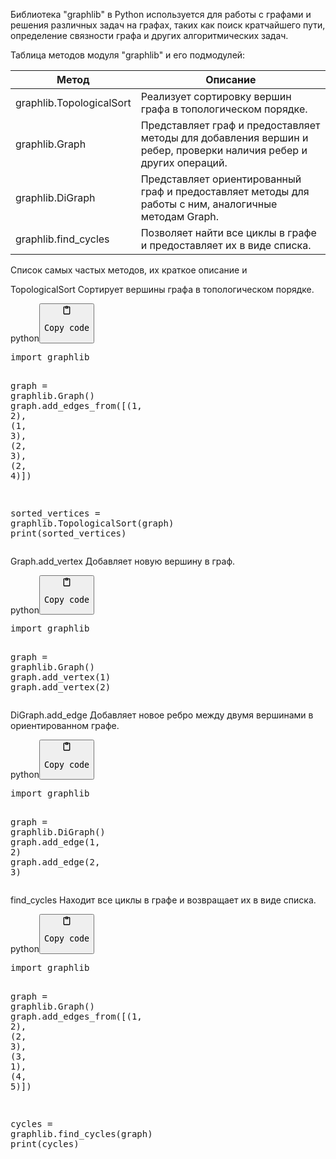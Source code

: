 <p>Библиотека "graphlib" в Python используется для работы с графами и решения различных задач на графах,
таких как поиск кратчайшего пути, определение связности графа и других алгоритмических задач.</p>
<p>Таблица методов модуля "graphlib" и его подмодулей:</p>
<table>
<thead>
<tr>
<th>Метод</th>
<th>Описание</th>
</tr>
</thead>
<tbody>
<tr>
<td>graphlib.TopologicalSort</td>
<td>Реализует сортировку вершин графа в топологическом порядке.</td>
</tr>
<tr>
<td>graphlib.Graph</td>
<td>Представляет граф и предоставляет методы для добавления вершин и ребер, проверки наличия ребер и других операций.</td>
</tr>
<tr>
<td>graphlib.DiGraph</td>
<td>Представляет ориентированный граф и предоставляет методы для работы с ним, аналогичные методам Graph.</td>
</tr>
<tr>
<td>graphlib.find_cycles</td>
<td>Позволяет найти все циклы в графе и предоставляет их в виде списка.</td>
</tr>
</tbody>
</table>
<p>Список самых частых методов, их краткое описание и</p>
<p>TopologicalSort Сортирует вершины графа в топологическом порядке.</p>
<div class="code-element"><div class="lang-line"><text>python</text><button class="copy-code-button" onclick="copyCode(this)"><svg style="width: 1.2em;height: 1.2em;" aria-hidden="true" xmlns="http://www.w3.org/2000/svg" fill="none" viewBox="0 0 24 24"><path stroke="currentColor" stroke-linecap="round" stroke-linejoin="round" stroke-width="2" d="M15 4h3a1 1 0 0 1 1 1v15a1 1 0 0 1-1 1H6a1 1 0 0 1-1-1V5a1 1 0 0 1 1-1h3m0 3h6m-5-4v4h4V3h-4Z"/></svg><pre>Copy code</pre></button></div><div class="code"><div class="highlight"><pre><span></span><span class="kn">import</span> <span class="nn">graphlib</span>

<span class="n">graph</span> <span class="o">=</span> <span class="n">graphlib</span><span class="o">.</span><span class="n">Graph</span><span class="p">()</span>
<span class="n">graph</span><span class="o">.</span><span class="n">add_edges_from</span><span class="p">([(</span><span class="mi">1</span><span class="p">,</span> <span class="mi">2</span><span class="p">),</span> <span class="p">(</span><span class="mi">1</span><span class="p">,</span> <span class="mi">3</span><span class="p">),</span> <span class="p">(</span><span class="mi">2</span><span class="p">,</span> <span class="mi">3</span><span class="p">),</span> <span class="p">(</span><span class="mi">2</span><span class="p">,</span> <span class="mi">4</span><span class="p">)])</span>

<span class="n">sorted_vertices</span> <span class="o">=</span> <span class="n">graphlib</span><span class="o">.</span><span class="n">TopologicalSort</span><span class="p">(</span><span class="n">graph</span><span class="p">)</span>
<span class="nb">print</span><span class="p">(</span><span class="n">sorted_vertices</span><span class="p">)</span>
</pre></div></div></div>

<p>Graph.add_vertex Добавляет новую вершину в граф.</p>
<div class="code-element"><div class="lang-line"><text>python</text><button class="copy-code-button" onclick="copyCode(this)"><svg style="width: 1.2em;height: 1.2em;" aria-hidden="true" xmlns="http://www.w3.org/2000/svg" fill="none" viewBox="0 0 24 24"><path stroke="currentColor" stroke-linecap="round" stroke-linejoin="round" stroke-width="2" d="M15 4h3a1 1 0 0 1 1 1v15a1 1 0 0 1-1 1H6a1 1 0 0 1-1-1V5a1 1 0 0 1 1-1h3m0 3h6m-5-4v4h4V3h-4Z"/></svg><pre>Copy code</pre></button></div><div class="code"><div class="highlight"><pre><span></span><span class="kn">import</span> <span class="nn">graphlib</span>

<span class="n">graph</span> <span class="o">=</span> <span class="n">graphlib</span><span class="o">.</span><span class="n">Graph</span><span class="p">()</span>
<span class="n">graph</span><span class="o">.</span><span class="n">add_vertex</span><span class="p">(</span><span class="mi">1</span><span class="p">)</span>
<span class="n">graph</span><span class="o">.</span><span class="n">add_vertex</span><span class="p">(</span><span class="mi">2</span><span class="p">)</span>
</pre></div></div></div>

<p>DiGraph.add_edge Добавляет новое ребро между двумя вершинами в ориентированном графе.</p>
<div class="code-element"><div class="lang-line"><text>python</text><button class="copy-code-button" onclick="copyCode(this)"><svg style="width: 1.2em;height: 1.2em;" aria-hidden="true" xmlns="http://www.w3.org/2000/svg" fill="none" viewBox="0 0 24 24"><path stroke="currentColor" stroke-linecap="round" stroke-linejoin="round" stroke-width="2" d="M15 4h3a1 1 0 0 1 1 1v15a1 1 0 0 1-1 1H6a1 1 0 0 1-1-1V5a1 1 0 0 1 1-1h3m0 3h6m-5-4v4h4V3h-4Z"/></svg><pre>Copy code</pre></button></div><div class="code"><div class="highlight"><pre><span></span><span class="kn">import</span> <span class="nn">graphlib</span>

<span class="n">graph</span> <span class="o">=</span> <span class="n">graphlib</span><span class="o">.</span><span class="n">DiGraph</span><span class="p">()</span>
<span class="n">graph</span><span class="o">.</span><span class="n">add_edge</span><span class="p">(</span><span class="mi">1</span><span class="p">,</span> <span class="mi">2</span><span class="p">)</span>
<span class="n">graph</span><span class="o">.</span><span class="n">add_edge</span><span class="p">(</span><span class="mi">2</span><span class="p">,</span> <span class="mi">3</span><span class="p">)</span>
</pre></div></div></div>

<p>find_cycles Находит все циклы в графе и возвращает их в виде списка.</p>
<div class="code-element"><div class="lang-line"><text>python</text><button class="copy-code-button" onclick="copyCode(this)"><svg style="width: 1.2em;height: 1.2em;" aria-hidden="true" xmlns="http://www.w3.org/2000/svg" fill="none" viewBox="0 0 24 24"><path stroke="currentColor" stroke-linecap="round" stroke-linejoin="round" stroke-width="2" d="M15 4h3a1 1 0 0 1 1 1v15a1 1 0 0 1-1 1H6a1 1 0 0 1-1-1V5a1 1 0 0 1 1-1h3m0 3h6m-5-4v4h4V3h-4Z"/></svg><pre>Copy code</pre></button></div><div class="code"><div class="highlight"><pre><span></span><span class="kn">import</span> <span class="nn">graphlib</span>

<span class="n">graph</span> <span class="o">=</span> <span class="n">graphlib</span><span class="o">.</span><span class="n">Graph</span><span class="p">()</span>
<span class="n">graph</span><span class="o">.</span><span class="n">add_edges_from</span><span class="p">([(</span><span class="mi">1</span><span class="p">,</span> <span class="mi">2</span><span class="p">),</span> <span class="p">(</span><span class="mi">2</span><span class="p">,</span> <span class="mi">3</span><span class="p">),</span> <span class="p">(</span><span class="mi">3</span><span class="p">,</span> <span class="mi">1</span><span class="p">),</span> <span class="p">(</span><span class="mi">4</span><span class="p">,</span> <span class="mi">5</span><span class="p">)])</span>

<span class="n">cycles</span> <span class="o">=</span> <span class="n">graphlib</span><span class="o">.</span><span class="n">find_cycles</span><span class="p">(</span><span class="n">graph</span><span class="p">)</span>
<span class="nb">print</span><span class="p">(</span><span class="n">cycles</span><span class="p">)</span>
</pre></div></div></div>